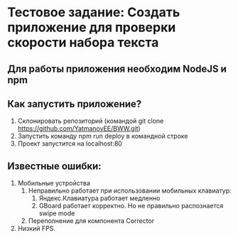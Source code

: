 # Тестовое задание: Создать приложение для проверки скорости набора текста

## Для работы приложения необходим NodeJS и npm

## Как запустить приложение?

1.  Склонировать репозиторий (командой git clone https://github.com/YatmanovEE/BWW.git)
2.  Запустить команду npm run deploy в командной строке
3.  Проект запустится на localhost:80

## Известные ошибки:

1. Мобильные устройства
    1. Неправильно работает при использовании мобильных клавиатур:
        1. Яндекс.Клавиатура работает медленно
        2. GBoard работает корректно. Но не правильно распознается swipe mode
    2. Переполнение для компонента Corrector
2. Низкий FPS.
